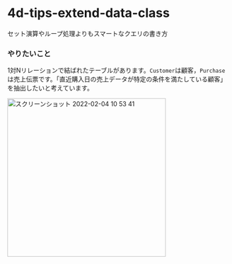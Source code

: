 # 4d-tips-extend-data-class
セット演算やループ処理よりもスマートなクエリの書き方

### やりたいこと

1対Nリレーションで結ばれたテーブルがあります。`Customer`は顧客，`Purchase`は売上伝票です。「直近購入日の売上データが特定の条件を満たしている顧客」を抽出したいと考えています。

<img width="358" alt="スクリーンショット 2022-02-04 10 53 41" src="https://user-images.githubusercontent.com/1725068/152459539-55453a1a-4a26-4a81-9381-b7498df9005e.png">

